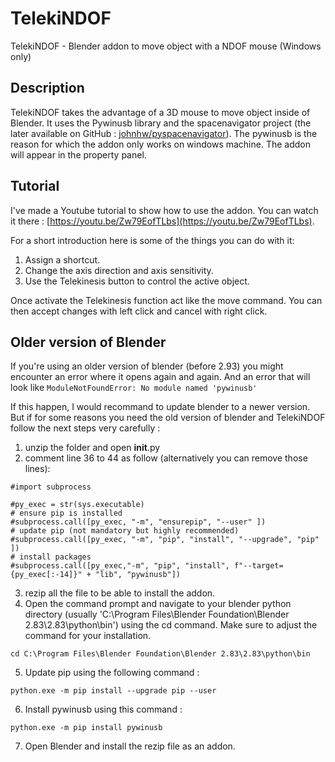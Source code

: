 # TelekiNDOF
TelekiNDOF - Blender addon to move object with a NDOF mouse (Windows only)
## Description
TelekiNDOF takes the advantage of a 3D mouse to move object inside of Blender. It uses the Pywinusb library and the spacenavigator project (the later available on GitHub : [johnhw/pyspacenavigator](https://github.com/johnhw/pyspacenavigator)). The pywinusb is the reason for which the addon only works on windows machine. The addon will appear in the property panel. 

## Tutorial
I've made a Youtube tutorial to show how to use the addon. You can watch it there : [https://youtu.be/Zw79EofTLbs](https://youtu.be/Zw79EofTLbs). 

For a short introduction here is some of the things you can do with it:
1. Assign a shortcut.
2. Change the axis direction and axis sensitivity.
3. Use the Telekinesis button to control the active object.

Once activate the Telekinesis function act like the move command. You can then accept changes with left click and cancel with right click.  

## Older version of Blender
If you're using an older version of blender (before 2.93) you might encounter an error where it opens again and again. And an error that will look like 
```ModuleNotFoundError: No module named 'pywinusb'```

If this happen, I would recommand to update blender to a newer version. But if for some reasons you need the old version of blender and TelekiNDOF follow the next steps very carefully :
1. unzip the folder and open __init__.py
2. comment line 36 to 44 as follow (alternatively you can remove those lines):
```
#import subprocess
 
#py_exec = str(sys.executable)
# ensure pip is installed
#subprocess.call([py_exec, "-m", "ensurepip", "--user" ])
# update pip (not mandatory but highly recommended)
#subprocess.call([py_exec, "-m", "pip", "install", "--upgrade", "pip" ])
# install packages
#subprocess.call([py_exec,"-m", "pip", "install", f"--target={py_exec[:-14]}" + "lib", "pywinusb"])
```
3. rezip all the file to be able to install the addon. 
4. Open the command prompt and navigate to your blender python directory (usually 'C:\Program Files\Blender Foundation\Blender 2.83\2.83\python\bin') using the cd command. Make sure to adjust the command for your installation.
```
cd C:\Program Files\Blender Foundation\Blender 2.83\2.83\python\bin
```
5. Update pip using the following command : 
```
python.exe -m pip install --upgrade pip --user
```
6. Install pywinusb using this command : 
```
python.exe -m pip install pywinusb
```
7. Open Blender and install the rezip file as an addon.